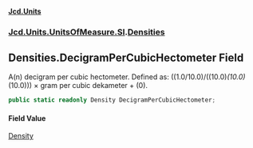 #### [Jcd.Units](index.md 'index')
### [Jcd.Units.UnitsOfMeasure.SI](Jcd.Units.UnitsOfMeasure.SI.md 'Jcd.Units.UnitsOfMeasure.SI').[Densities](Densities.md 'Jcd.Units.UnitsOfMeasure.SI.Densities')

## Densities.DecigramPerCubicHectometer Field

A(n) decigram per cubic hectometer. Defined as: ((1.0/10.0)/((10.0)*(10.0)*(10.0))) × gram per cubic dekameter + (0).

```csharp
public static readonly Density DecigramPerCubicHectometer;
```

#### Field Value
[Density](Density.md 'Jcd.Units.UnitTypes.Density')